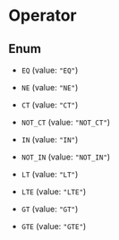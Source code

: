 

# Operator

## Enum


* `EQ` (value: `"EQ"`)

* `NE` (value: `"NE"`)

* `CT` (value: `"CT"`)

* `NOT_CT` (value: `"NOT_CT"`)

* `IN` (value: `"IN"`)

* `NOT_IN` (value: `"NOT_IN"`)

* `LT` (value: `"LT"`)

* `LTE` (value: `"LTE"`)

* `GT` (value: `"GT"`)

* `GTE` (value: `"GTE"`)



